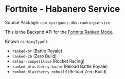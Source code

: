# Fortnite - Habanero Service

Source Package: `com.epicgames.dbs.rankingservice`

This is the Backend API for the [Fortnite Ranked Mode](https://www.fortnite.com/news/fortnite-ranked-play-is-coming-to-battle-royale-and-zero-build).

Known `rankingType`'s

- `ranked-br` (Battle Royale)
- `ranked-zb` (Zero Build)
- `delmar-competitive` (Rocket Racing)
- `ranked_blastberry_build` (Reload Battle Royale)
- `ranked_blastberry_nobuild` (Reload Zero Build)
